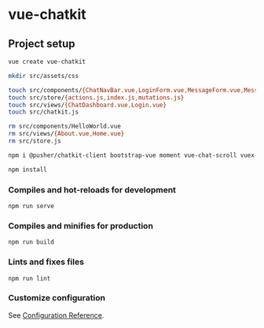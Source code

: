# vue-chatkit

## Project setup

```bash
vue create vue-chatkit

mkdir src/assets/css

touch src/components/{ChatNavBar.vue,LoginForm.vue,MessageForm.vue,MessageList.vue,RoomList.vue,UserList.vue}
touch src/store/{actions.js,index.js,mutations.js}
touch src/views/{ChatDashboard.vue,Login.vue}
touch src/chatkit.js

rm src/components/HelloWorld.vue
rm src/views/{About.vue,Home.vue}
rm src/store.js

npm i @pusher/chatkit-client bootstrap-vue moment vue-chat-scroll vuex-persist

npm install

```

### Compiles and hot-reloads for development
```
npm run serve
```

### Compiles and minifies for production
```
npm run build
```

### Lints and fixes files
```
npm run lint
```

### Customize configuration
See [Configuration Reference](https://cli.vuejs.org/config/).
